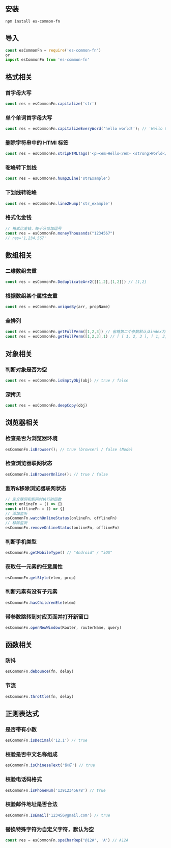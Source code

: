## 安装

```
npm install es-common-fn
```

## 导入

```js
const esCommonFn = require('es-common-fn')
or
import esCommonFn from 'es-common-fn'
```
## 格式相关

### 首字母大写
```javascript
const res = esCommonFn.capitalize('str')
```

### 单个单词首字母大写
```javascript
const res = esCommonFn.capitalizeEveryWord('hello world!'); // 'Hello World!'
```

### 删除字符串中的 HTMl 标签
```javascript
const res = esCommonFn.stripHTMLTags('<p><em>Hello</em> <strong>World</strong></p>'); // 'Hello World!'
```

### 驼峰转下划线
```javascript
const res = esCommonFn.hump2Line('strExample')
```
### 下划线转驼峰
```javascript
const res = esCommonFn.line2Hump('str_example')
```

### 格式化金钱
```javascript
// 格式化金钱，每千分位加逗号
const res = esCommonFn.moneyThousands("1234567")
// res='1,234,567'
```

## 数组相关

### 二维数组去重
```javascript
const res = esCommonFn.DeduplicateArr2([[1,2],[1,2]]) // [1,2]
```
### 根据数组某个属性去重
```javascript
const res = esCommonFn.uniqueBy(arr, propName)
```
### 全排列
```javascript
const res = esCommonFn.getFullPerm([1,2,3]) // 省略第二个参数默认从index为0开始全排列 [[ 1, 2, 3 ],[ 1, 3, 2 ],[ 2, 1, 3 ],[ 2, 3, 1 ],[ 3, 2, 1 ],[ 3, 1, 2 ]]
const res = esCommonFn.getFullPerm([1,2,3],1) // [ [ 1, 2, 3 ], [ 1, 3, 2 ] ]
```

## 对象相关

### 判断对象是否为空
```javascript
const res = esCommonFn.isEmptyObj(obj) // true / false
```
### 深拷贝
```javascript
const res = esCommonFn.deepCopy(obj)
```

## 浏览器相关

### 检查是否为浏览器环境
```js
esCommonFn.isBrowser(); // true (browser) / false (Node)
```
### 检查浏览器联网状态
```js
esCommonFn.isBrowserOnline(); // true / false
```

### 监听&移除浏览器联网状态
```js
// 定义联网和断网时执行的函数
const onlineFn = () => {}
const offlineFn = () => {}
// 添加监听
esCommonFn.watchOnlineStatus(onlineFn, offlineFn)
// 移除监听
esCommonFn.removeOnlineStatus(onlineFn, offlineFn)
```

### 判断手机类型
```javascript
esCommonFn.getMobileType() // "Android" / "iOS"
```

### 获取任一元素的任意属性
```javascript
esCommonFn.getStyle(elem, prop)
```

### 判断元素有没有子元素
```javascript
esCommonFn.hasChildrenEle(elem)
```

### 带参数跳转到对应页面并打开新窗口
```javascript
esCommonFn.openNewWindow(Router, routerName, query)
```

## 函数相关

### 防抖
```javascript
esCommonFn.debounce(fn, delay)
```

### 节流
```javascript
esCommonFn.throttle(fn, delay)
```

## 正则表达式

### 是否带有小数
```javascript
esCommonFn.isDecimal('12.1') // true
```

### 校验是否中文名称组成
```javascript
esCommonFn.isChineseText('你好') // true
```

### 校验电话码格式
```javascript
esCommonFn.isPhoneNum('13912345678') // true
```

### 校验邮件地址是否合法
```javascript
esCommonFn.IsEmail('123456@gmail.com') // true
```

### 替换特殊字符为自定义字符，默认为空
```javascript
const res = esCommonFn.speCharRep("@12#", 'A') // A12A
```
